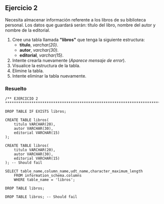 ## Ejercicio 2

Necesita almacenar información referente a los libros de su biblioteca personal. Los datos que guardará serán: título del libro, nombre del autor y nombre de la editorial.

1. Cree una tabla llamada **"libros"** que tenga la siguiente estructura:
	* **titulo**, *varchar(20)*.
	* **autor**, *varchar(30)*.
	* **editorial**, *varchar(15)*.
2. Intente crearla nuevamente (*Aparece mensaje de error*).
3. Visualice la estructura de la tabla.
4. Elimine la tabla.
5. Intente eliminar la tabla nuevamente.


### Resuelto	
``` 			
/** EJERCICIO 2
******************************************************************************/

DROP TABLE IF EXISTS libros;

CREATE TABLE libros(
	titulo VARCHAR(20),
	autor VARCHAR(30),
	editorial VARCHAR(15)
);

CREATE TABLE libros(
	titulo VARCHAR(20),
	autor VARCHAR(30),
	editorial VARCHAR(15)
); -- Should fail

SELECT table_name,column_name,udt_name,character_maximum_length 
	FROM information_schema.columns 
	WHERE table_name = 'libros';

DROP TABLE libros;

DROP TABLE libros; -- Should fail


``` 			

